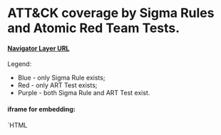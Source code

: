 # ATT&CK coverage by Sigma Rules and Atomic Red Team Tests.

#### [Navigator Layer URL](https://mitre-attack.github.io/attack-navigator/enterprise/#layerURL=https%3A%2F%2Fraw%2Egithubusercontent%2Ecom%2Foscd%2Dinitiative%2FSigma%2DART%2DATTCK%2DNavigator%2DLayer%2Fmaster%2FSigmaART%2DATT%2526CKNavigatorLayer%2Ejson)
Legend:
- Blue - only Sigma Rule exists;
- Red - only ART Test exists;
- Purple - both Sigma Rule and ART Test exist.

#### iframe for embedding:
`HTML
<iframe src="https://mitre-attack.github.io/attack-navigator/enterprise/#layerURL=https%3A%2F%2Fraw%2Egithubusercontent%2Ecom%2Foscd%2Dinitiative%2FSigma%2DART%2DATTCK%2DNavigator%2DLayer%2Fmaster%2FSigmaART%2DATT%2526CKNavigatorLayer%2Ejson></iframe>
`
